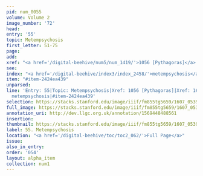 ```yaml
---
pid: num_0055
volume: Volume 2
image_number: '72'
head:
entry: '55'
topic: Metempsychosis
first_letter: 51-75
page:
add:
xref: "<a href='/digital-beehive/num5/num_1419/'>1056 [Pythagoras]</a>|1681 [Metempsychosis]"
see:
index: "<a href='/digital-beehive/index3/index_2458/'>metempsychosis</a>"
item: "#item-2424ea439"
unparsed:
line: 'Entry: 55|Topic: Metempsychosis|Xref: 1056 [Pythagoras]|Xref: 1681 [Metempsychosis]|Index:
  metempsychosis|#item-2424ea439'
selection: https://stacks.stanford.edu/image/iiif/fm855tg5659/1607_0539/823,2098,2975,575/full/0/default.jpg
full_image: https://stacks.stanford.edu/image/iiif/fm855tg5659/1607_0539/full/full/0/default.jpg
annotation_uri: http://dev.llgc.org.uk/annotation/1569448488561
insertion:
thumbnail: https://stacks.stanford.edu/image/iiif/fm855tg5659/1607_0539/823,2098,600,180/250,/0/default.jpg
label: 55. Metempsychosis
location: "<a href='/digital-beehive/toc/toc2_062/'>Full Page</a>"
issue:
also_in_entry:
order: '054'
layout: alpha_item
collection: num1
---
```


